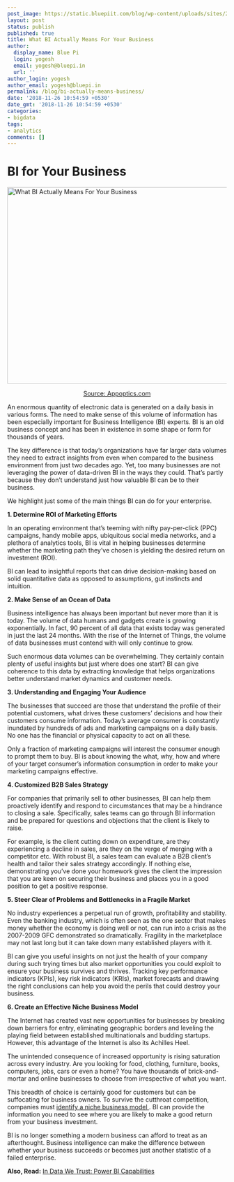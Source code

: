 ```yaml
---
post_image: https://static.bluepiit.com/blog/wp-content/uploads/sites/2/2018/11/wkldju.png
layout: post
status: publish
published: true
title: What BI Actually Means For Your Business
author:
  display_name: Blue Pi
  login: yogesh
  email: yogesh@bluepi.in
  url: ''
author_login: yogesh
author_email: yogesh@bluepi.in
permalink: /blog/bi-actually-means-business/
date: '2018-11-26 10:54:59 +0530'
date_gmt: '2018-11-26 10:54:59 +0530'
categories:
- bigdata
tags:
- analytics
comments: []
---
```

# BI for Your Business
<p><img src="https://static.bluepiit.com/blog/wp-content/uploads/sites/2/2018/11/wkldju.png" alt="What BI Actually Means For Your Business" width="791" height="450" class="aligncenter size-full wp-image-3604 blog_image_size" /></p>
<p align="center"> <a href="https://www.appoptics.com/application-performance-monitoring" target="_blank" rel="noopener noreferrer"> Source: Appoptics.com </a></p>
<p> An enormous quantity of electronic data is generated on a daily basis in various forms. The need to make sense of this volume of information has been especially important for Business Intelligence (BI) experts. BI is an old business concept and has been in existence in some shape or form for thousands of years. </p>
<p> The key difference is that today&rsquo;s organizations have far larger data volumes they need to extract insights from even when compared to the business environment from just two decades ago. Yet, too many businesses are not leveraging the power of data-driven BI in the ways they could. That&rsquo;s partly because they don&rsquo;t understand just how valuable BI can be to their business.</p>
<p> We highlight just some of the main things BI can do for your enterprise.</p>
<p><b> 1. Determine ROI of Marketing Efforts </b></p>
<p> In an operating environment that&rsquo;s teeming with nifty pay-per-click (PPC) campaigns, handy mobile apps, ubiquitous social media networks, and a plethora of analytics tools, BI is vital in helping businesses determine whether the marketing path they&rsquo;ve chosen is yielding the desired return on investment (ROI). </p>
<p> BI can lead to insightful reports that can drive decision-making based on solid quantitative data as opposed to assumptions, gut instincts and intuition.</p>
<p><b> 2. Make Sense of an Ocean of Data </b></p>
<p> Business intelligence has always been important but never more than it is today. The volume of data humans and gadgets create is growing exponentially. In fact, 90 percent of all data that exists today was generated in just the last 24 months. With the rise of the Internet of Things, the volume of data businesses must contend with will only continue to grow. </p>
<p> Such enormous data volumes can be overwhelming. They certainly contain plenty of useful insights but just where does one start? BI can give coherence to this data by extracting knowledge that helps organizations better understand market dynamics and customer needs.</p>
<p><b> 3. Understanding and Engaging Your Audience </b></p>
<p> The businesses that succeed are those that understand the profile of their potential customers, what drives these customers&rsquo; decisions and how their customers consume information. Today&rsquo;s average consumer is constantly inundated by hundreds of ads and marketing campaigns on a daily basis. No one has the financial or physical capacity to act on all these. </p>
<p> Only a fraction of marketing campaigns will interest the consumer enough to prompt them to buy. BI is about knowing the what, why, how and where of your target consumer&rsquo;s information consumption in order to make your marketing campaigns effective.</p>
<p><b> 4. Customized B2B Sales Strategy </b></p>
<p> For companies that primarily sell to other businesses, BI can help them proactively identify and respond to circumstances that may be a hindrance to closing a sale. Specifically, sales teams can go through BI information and be prepared for questions and objections that the client is likely to raise. </p>
<p> For example, is the client cutting down on expenditure, are they experiencing a decline in sales, are they on the verge of merging with a competitor etc. With robust BI, a sales team can evaluate a B2B client&rsquo;s health and tailor their sales strategy accordingly. If nothing else, demonstrating you&rsquo;ve done your homework gives the client the impression that you are keen on securing their business and places you in a good position to get a positive response.</p>
<p><b> 5. Steer Clear of Problems and Bottlenecks in a Fragile Market </b></p>
<p> No industry experiences a perpetual run of growth, profitability and stability. Even the banking industry, which is often seen as the one sector that makes money whether the economy is doing well or not, can run into a crisis as the 2007-2009 GFC demonstrated so dramatically. Fragility in the marketplace may not last long but it can take down many established players with it. </p>
<p> BI can give you useful insights on not just the health of your company during such trying times but also market opportunities you could exploit to ensure your business survives and thrives. Tracking key performance indicators (KPIs), key risk indicators (KRIs), market forecasts and drawing the right conclusions can help you avoid the perils that could destroy your business.</p>
<p><b> 6. Create an Effective Niche Business Model </b></p>
<p> The Internet has created vast new opportunities for businesses by breaking down barriers for entry, eliminating geographic borders and leveling the playing field between established multinationals and budding startups. However, this advantage of the Internet is also its Achilles Heel. </p>
<p> The unintended consequence of increased opportunity is rising saturation across every industry. Are you looking for food, clothing, furniture, books, computers, jobs, cars or even a home? You have thousands of brick-and-mortar and online businesses to choose from irrespective of what you want.</p>
<p> This breadth of choice is certainly good for customers but can be suffocating for business owners. To survive the cutthroat competition, companies must <a href="https://www.forbes.com/sites/johnrampton/2017/11/07/a-5-step-formula-to-find-your-niche/#5a9e8a4c48fc"> identify a niche business model </a>. BI can provide the information you need to see where you are likely to make a good return from your business investment. </p>
<p> BI is no longer something a modern business can afford to treat as an afterthought. Business intelligence can make the difference between whether your business succeeds or becomes just another statistic of a failed enterprise. </p>
<p><b> Also, Read:</b> <a href="https://www.bluepiit.com/blog/in-data-we-trust-power-bi-and-its-capabilities/"> In Data We Trust: Power BI Capabilities</a> </p>
